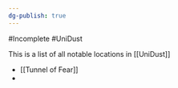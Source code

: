 ```yaml
---
dg-publish: true
---
```

#Incomplete #UniDust 

This is a list of all notable locations in [[UniDust]]
- [[Tunnel of Fear]]
- 